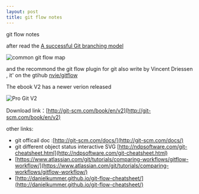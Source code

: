 ```yaml
---
layout: post
title: git flow notes
---
```


git flow notes

after read the [A successful Git branching model](http://nvie.com/posts/a-successful-git-branching-model/)

![common git flow map](http://nvie.com/img/git-model@2x.png)

and the recommond the  git flow plugin for git also write by Vincent Driessen  , it' on the gtihub [nvie/gitflow](https://github.com/nvie/gitflow)

The ebook <Pro Git> V2  has a newer verion released 

![Pro Git V2](http://git-scm.com/images/progit2.png)

Download link：[http://git-scm.com/book/en/v2](http://git-scm.com/book/en/v2)

other links:

- git officail doc :[http://git-scm.com/docs/](http://git-scm.com/docs/)
- git different object status interactive SVG [http://ndpsoftware.com/git-cheatsheet.html](http://ndpsoftware.com/git-cheatsheet.html)
- [https://www.atlassian.com/git/tutorials/comparing-workflows/gitflow-workflow/](https://www.atlassian.com/git/tutorials/comparing-workflows/gitflow-workflow/)
- [http://danielkummer.github.io/git-flow-cheatsheet/](http://danielkummer.github.io/git-flow-cheatsheet/)
